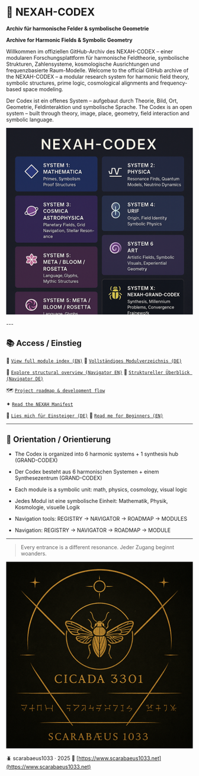 # 🌌 NEXAH-CODEX

**Archiv für harmonische Felder & symbolische Geometrie**

**Archive for Harmonic Fields & Symbolic Geometry**

Willkommen im offiziellen GitHub-Archiv des NEXAH-CODEX – einer modularen Forschungsplattform für harmonische Feldtheorie, symbolische Strukturen, Zahlensysteme, kosmologische Ausrichtungen und frequenzbasierte Raum-Modelle.
Welcome to the official GitHub archive of the NEXAH-CODEX – a modular research system for harmonic field theory, symbolic structures, prime logic, cosmological alignments and frequency-based space modeling.

Der Codex ist ein offenes System – aufgebaut durch Theorie, Bild, Ort, Geometrie, Feldinteraktion und symbolische Sprache.
The Codex is an open system – built through theory, image, place, geometry, field interaction and symbolic language.

<p align="center">
  <img src="./NEXAH-CODEX.png" width="720" alt="NEXAH-CODEX · Structural System Overview">
</p>
---

## 📚 Access / Einstieg

📘 [`View full module index (EN)`](📘%20NEXAH-CODEX%20MODULE%20REGISTRY.md)
📘 [`Vollständiges Modulverzeichnis (DE)`](📘%20NEXAH-CODEX%20MODULVERZEICHNIS.md)

🧭 [`Explore structural overview (Navigator EN)`](🧭%20NEXAH%20NAVIGATOR%20%28en%29.md)
🧭 [`Struktureller Überblick (Navigator DE)`](🧭%20NEXAH%20NAVIGATOR%20%28de%29.md)

🗺️ [`Project roadmap & development flow`](🗺️%20ROADMAP.md)

✦ [`Read the NEXAH Manifest`](✦%20NEXAH-MANIFEST%20✦.md)

📎 [`Lies mich für Einsteiger (DE)`](📎%20LIES%20MICH%20für%20EINSTEIGER.md)
📎 [`Read me for Beginners (EN)`](📎%20START%20HERE%20–%20INTRO%20FOR%20EXPLORERS.md)

---

## 🧩 Orientation / Orientierung

* The Codex is organized into 6 harmonic systems + 1 synthesis hub (GRAND-CODEX)

* Der Codex besteht aus 6 harmonischen Systemen + einem Synthesezentrum (GRAND-CODEX)

* Each module is a symbolic unit: math, physics, cosmology, visual logic

* Jedes Modul ist eine symbolische Einheit: Mathematik, Physik, Kosmologie, visuelle Logik

* Navigation tools: REGISTRY → NAVIGATOR → ROADMAP → MODULES

* Navigation: REGISTRY → NAVIGATOR → ROADMAP → MODULE

---

> Every entrance is a different resonance.
> Jeder Zugang beginnt woanders.

<p align="center">
  <img src="./cikada-scarabaeus.png" width="600" alt="Cikada Scarabäus Codex">
</p>

🪲 scarabaeus1033 · 2025
🔗 [https://www.scarabaeus1033.net](https://www.scarabaeus1033.net)

